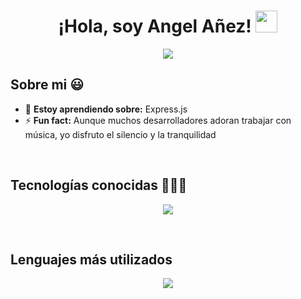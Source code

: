 <h1 align="center">¡Hola, soy Angel Añez! <img src="https://media.giphy.com/media/hvRJCLFzcasrR4ia7z/giphy.gif" width="35"></h1>
<p align="center">
  <a href="https://github.com/DenverCoder1/readme-typing-svg"><img src="https://readme-typing-svg.herokuapp.com?font=Time+New+Roman&color=%43C8BE25&size=25&center=true&vCenter=true&width=600&height=60&lines=Ingeniero+de+Sistemas;Curioso+por+Naturaleza;Programador+Apasionado"></a>
</p>
<h2>Sobre mi 😃</h2>
<!--Intro start-->

<p align="left">

- 🌱 **Estoy aprendiendo sobre:** Express.js
- ⚡ **Fun fact:** Aunque muchos desarrolladores adoran trabajar con música, yo disfruto el silencio y la tranquilidad
<!--Intro end-->
  </p>
<br>
<h2 >Tecnologías conocidas 👨🏻‍💻</h2>
<!--tech stack icons-->
<p align="center">
  <a href="https://skillicons.dev">
    <img src="https://skillicons.dev/icons?i=html,css,javascript,bootstrap,php,python,bash,git,github,nodejs" />
  </a>
</p>
<br>

<h2>Lenguajes más utilizados</h2>
<div align="center">
  <img align="center" src="https://github-readme-stats.anuraghazra1.vercel.app/api/top-langs/?username=AngelAnez&theme=dark&hide_border=false&no-bg=true&no-frame=true&langs_count=10"/>
</div>
  

